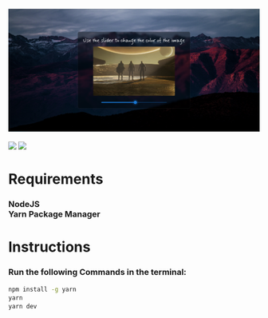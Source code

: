 
![alt text](src/assets/sample.png "Demo")
</br>
</br>
<img src="{https://img.shields.io/badge/React-20232A?style=for-the-badge&logo=react&logoColor=61DAFB}" />
<img src="{https://img.shields.io/badge/NVIDIA-GTX1650-76B900?style=for-the-badge&logo=nvidia&logoColor=white}" />

# Requirements

### NodeJS</br>Yarn Package Manager

# Instructions

### Run the following Commands in the terminal:
```bash
npm install -g yarn
yarn
yarn dev
```
